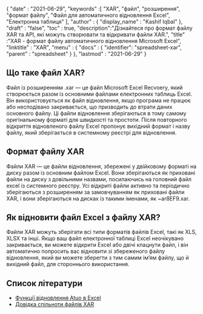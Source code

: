 {
  "date" : "2021-06-29",
  "keywords" :[ "XAR", "файл", "розширення", "формат файлу", "Файл для автоматичного відновлення Excel", "Електронна таблиця" ],
  "author" : {
    "display_name" : "Kashif Iqbal"
},
  "draft" : "false",
  "toc" : true,
  "description":"Дізнайтеся про формат файлу XAR та API, які можуть створювати та відкривати файли XAR.",
  "title" :"XAR - формат файлу автоматичного відновлення Microsoft Excel",
  "linktitle" : "XAR",
  "menu" : {
    "docs" : {
      "identifier": "spreadsheet-xar",
      "parent" : "spreadsheet"
}
},
  "lastmod" : "2021-06-29"
}

## Що таке файл XAR?

Файл із розширенням .xar — це файл Microsoft Excel Recvoery, який створюється разом із основними файлами електронних таблиць Excel. Він використовується як файл відновлення, якщо програма не працює або несподівано закривається, що призводить до втрати даних основного файлу. Ці файли відновлення зберігаються в тому самому оригінальному форматі для швидкості та простоти. Після повторного відкриття відновленого файлу Excel пропонує вихідний формат і назву файлу, який зберігається в системному реєстрі для відновлення.

## Формат файлу XAR

Файли XAR — це файли відновлення, збережені у двійковому форматі на диску разом із основним файлом Excel. Вони зберігаються як приховані файли на диску з довільними назвами, посилаючись на головний файл excel із системного реєстру. Усі відкриті файли активно та періодично зберігаються з розширенням за замовчуванням як приховані файли XAR, і вони зберігаються на дисках із такими іменами, як ~ar8EF9.xar.

## Як відновити файл Excel з файлу XAR?

Файли XAR можуть зберігати всі типи форматів файлів Excel, такі як XLS, XLSX та інші. Якщо ваш файл електронної таблиці Excel неочікувано закривається, ви можете відкрити Excel або двічі клацнути файл, і він автоматично попросить вас відновити зі збереженого файлу відновлення, який ви можете зберегти з тим самим ім’ям файлу, що й вихідний файл, для стороннього використання.

## Список літератури

* [Функції відновлення Atuo в Excel](https://learn.microsoft.com/en-us/office/troubleshoot/excel/autorecover-functions-in-excel)
* [Довідка спільноти файлів XAR](https://answers.microsoft.com/en-us/msoffice/forum/msoffice_excel-mso_win10-mso_365hp/2016-excel-xar-files/5af5e10c-027a-4c24-a403-39e9c590ce8f)

